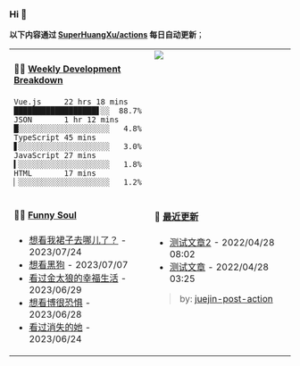 
### Hi 👋

**以下内容通过 <a href="https://github.com/SuperHuangXu/SuperHuangXu/actions" target="_blank">SuperHuangXu/actions</a> 每日自动更新**；

<table width="800px">
<tr>
<td valign="top" width="50%">

#### 🏊‍♂️ <a href="https://gist.github.com/SuperHuangXu/d3e32e70ad1d22b5a3c5e8fc3c67dcc5" target="_blank">Weekly Development Breakdown</a>

```text
Vue.js     22 hrs 18 mins ██████████████████▋░░  88.7%
JSON       1 hr 12 mins   █░░░░░░░░░░░░░░░░░░░░   4.8%
TypeScript 45 mins        ▋░░░░░░░░░░░░░░░░░░░░   3.0%
JavaScript 27 mins        ▍░░░░░░░░░░░░░░░░░░░░   1.8%
HTML       17 mins        ▏░░░░░░░░░░░░░░░░░░░░   1.2%
```

</td>
<td valign="top" width="50%">
<a href="https://github.com/SuperHuangXu">
  <img align="center" src="https://github-readme-stats.vercel.app/api/top-langs/?username=SuperHuangXu&layout=compact&theme=radical" />
</a>
</td>
</tr>
<tr>
<td valign="top" width="50%">

#### 🤾‍♂️ <a href="https://www.douban.com/people/135404786/" target="_blank">Funny Soul</a>

* <a href='http://movie.douban.com/subject/30481876/' target='_blank'>想看我裙子去哪儿了？</a> - 2023/07/24
* <a href='http://movie.douban.com/subject/33446362/' target='_blank'>想看黑狗</a> - 2023/07/07
* <a href='http://movie.douban.com/subject/10514846/' target='_blank'>看过金太狼的幸福生活</a> - 2023/06/29
* <a href='http://movie.douban.com/subject/35381711/' target='_blank'>想看博很恐惧</a> - 2023/06/28
* <a href='http://movie.douban.com/subject/35660795/' target='_blank'>看过消失的她</a> - 2023/06/24

</td>
<td valign="top" width="50%">

#### 🤾‍ <a href="https://juejin.cn/user/4142615541064046" target="_blank">最近更新</a>
  * <a href='https://juejin.cn/post/7091561831067566117' target='_blank'>测试文章2</a> - 2022/04/28 08:02
* <a href='https://juejin.cn/post/7091490504222703652' target='_blank'>测试文章</a> - 2022/04/28 03:25

> by: [juejin-post-action](https://github.com/SuperHuangXu/juejin-post-action)

</td>
</tr>
</table>
